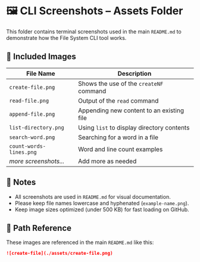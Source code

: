 # 🖼️ CLI Screenshots – Assets Folder

This folder contains terminal screenshots used in the main `README.md` to demonstrate how the File System CLI tool works.

## 📸 Included Images

| File Name                | Description                                 |
|--------------------------|---------------------------------------------|
| `create-file.png`        | Shows the use of the `createNF` command     |
| `read-file.png`          | Output of the `read` command                |
| `append-file.png`        | Appending new content to an existing file   |
| `list-directory.png`     | Using `list` to display directory contents  |
| `search-word.png`        | Searching for a word in a file              |
| `count-words-lines.png`  | Word and line count examples                |
| _more screenshots..._    | Add more as needed                          |

## 📝 Notes

- All screenshots are used in `README.md` for visual documentation.
- Please keep file names lowercase and hyphenated (`example-name.png`).
- Keep image sizes optimized (under 500 KB) for fast loading on GitHub.

## 📂 Path Reference

These images are referenced in the main `README.md` like this:

```md
![create-file](./assets/create-file.png)
